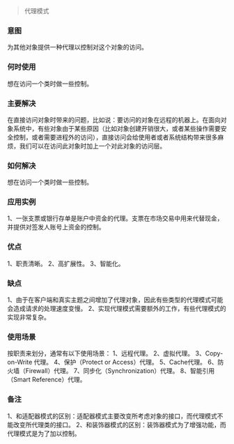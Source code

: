 > 代理模式

### 意图
为其他对象提供一种代理以控制对这个对象的访问。

### 何时使用
想在访问一个类时做一些控制。

### 主要解决
在直接访问对象时带来的问题，比如说：要访问的对象在远程的机器上。在面向对象系统中，有些对象由于某些原因（比如对象创建开销很大，或者某些操作需要安全控制，或者需要进程外的访问），直接访问会给使用者或者系统结构带来很多麻烦，我们可以在访问此对象时加上一个对此对象的访问层。

### 如何解决
想在访问一个类时做一些控制。

### 应用实例
1、一张支票或银行存单是账户中资金的代理。支票在市场交易中用来代替现金，并提供对签发人账号上资金的控制。

### 优点
1、职责清晰。
2、高扩展性。
3、智能化。

### 缺点
1、由于在客户端和真实主题之间增加了代理对象，因此有些类型的代理模式可能会造成请求的处理速度变慢。
2、实现代理模式需要额外的工作，有些代理模式的实现非常复杂。

### 使用场景
按职责来划分，通常有以下使用场景：
1、远程代理。
2、虚拟代理。
3、Copy-on-Write 代理。
4、保护（Protect or Access）代理。
5、Cache代理。
6、防火墙（Firewall）代理。
7、同步化（Synchronization）代理。
8、智能引用（Smart Reference）代理。

### 备注
1、和适配器模式的区别：适配器模式主要改变所考虑对象的接口，而代理模式不能改变所代理类的接口。
2、和装饰器模式的区别：装饰器模式为了增强功能，而代理模式是为了加以控制。
